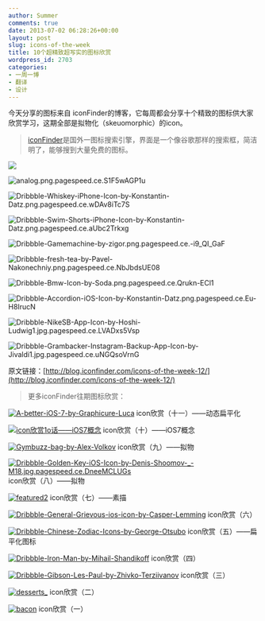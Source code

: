 ```yaml
---
author: Summer
comments: true
date: 2013-07-02 06:28:26+00:00
layout: post
slug: icons-of-the-week
title: 10个超精致超写实的图标欣赏
wordpress_id: 2703
categories:
- 一周一博
- 翻译
- 设计
---
```


今天分享的图标来自 iconFinder的博客，它每周都会分享十个精致的图标供大家欣赏学习，这期全部是拟物化（skeuomorphic）的icon。


> [iconFinder](http://www.iconfinder.com/)是国外一图标搜索引擎，界面是一个像谷歌那样的搜索框，简洁明了，能够搜到大量免费的图标。


![](http://blog.iconfinder.com/wp-content/uploads/2013/06/Dribbble-Lion-Icon-Design-Process-GIF-by-Ramotion1.gif.pagespeed.ce.FyU8wCx1Xb.gif)

![analog.png.pagespeed.ce.S1F5wAGP1u](/wp-content/uploads/2013/07/analog.png.pagespeed.ce_.S1F5wAGP1u.jpg)

![Dribbble-Whiskey-iPhone-Icon-by-Konstantin-Datz.png.pagespeed.ce.wDAv8iTc7S](/wp-content/uploads/2013/07/Dribbble-Whiskey-iPhone-Icon-by-Konstantin-Datz.png.pagespeed.ce_.wDAv8iTc7S.jpg)

![Dribbble-Swim-Shorts-iPhone-Icon-by-Konstantin-Datz.png.pagespeed.ce.aUbc2Trkxg](/wp-content/uploads/2013/07/Dribbble-Swim-Shorts-iPhone-Icon-by-Konstantin-Datz.png.pagespeed.ce_.aUbc2Trkxg.jpg)

![Dribbble-Gamemachine-by-zigor.png.pagespeed.ce.-i9_QI_GaF](/wp-content/uploads/2013/07/Dribbble-Gamemachine-by-zigor.png.pagespeed.ce_.-i9_QI_GaF.jpg)

![Dribbble-fresh-tea-by-Pavel-Nakonechniy.png.pagespeed.ce.NbJbdsUE08](/wp-content/uploads/2013/07/Dribbble-fresh-tea-by-Pavel-Nakonechniy.png.pagespeed.ce_.NbJbdsUE08.jpg)

![Dribbble-Bmw-Icon-by-Soda.png.pagespeed.ce.Qrukn-ECl1](/wp-content/uploads/2013/07/Dribbble-Bmw-Icon-by-Soda.png.pagespeed.ce_.Qrukn-ECl1.jpg)

![Dribbble-Accordion-iOS-Icon-by-Konstantin-Datz.png.pagespeed.ce.Eu-H8IrucN](/wp-content/uploads/2013/07/Dribbble-Accordion-iOS-Icon-by-Konstantin-Datz.png.pagespeed.ce_.Eu-H8IrucN.jpg)

![Dribbble-NikeSB-App-Icon-by-Hoshi-Ludwig1.jpg.pagespeed.ce.LVADxs5Vsp](/wp-content/uploads/2013/07/Dribbble-NikeSB-App-Icon-by-Hoshi-Ludwig1.jpg.pagespeed.ce_.LVADxs5Vsp.jpg)

![Dribbble-Grambacker-Instagram-Backup-App-Icon-by-Jivaldi1.jpg.pagespeed.ce.uNGQsoVrnG](/wp-content/uploads/2013/07/Dribbble-Grambacker-Instagram-Backup-App-Icon-by-Jivaldi1.jpg.pagespeed.ce_.uNGQsoVrnG.jpg)

原文链接：[http://blog.iconfinder.com/icons-of-the-week-12/](http://blog.iconfinder.com/icons-of-the-week-12/)


> 更多iconFinder往期图标欣赏：

[![A-better-iOS-7-by-Graphicure-Luca](http://blog.iconfinder.com/wp-content/uploads/2013/06/Olympics-Torchby-Seth-Eckert.gif.pagespeed.ce.zH6ZUC541z.gif)](http://blog.iconfinder.com/icons-of-the-week-10/) icon欣赏（十一）——动态扁平化

[![icon欣赏1o话——iOS7概念](/wp-content/uploads/2013/07/A-better-iOS-7-by-Graphicure-Luca.png)](http://blog.iconfinder.com/icons-of-the-week-10/) icon欣赏（十）——iOS7概念

[![Gymbuzz-bag-by-Alex-Volkov](/wp-content/uploads/2013/07/Gymbuzz-bag-by-Alex-Volkov.jpg)](http://blog.iconfinder.com/icons-of-the-week-9/) icon欣赏（九）——拟物

[![Dribbble-Golden-Key-iOS-Icon-by-Denis-Shoomov-_-M18.jpg.pagespeed.ce.DneeMCLUGs](/wp-content/uploads/2013/07/Dribbble-Golden-Key-iOS-Icon-by-Denis-Shoomov-_-M18.jpg.pagespeed.ce_.DneeMCLUGs.jpg)](http://blog.iconfinder.com/icons-of-the-week-8/) icon欣赏（八）——拟物

[![featured2](/wp-content/uploads/2013/07/featured2.jpg)](http://blog.iconfinder.com/icons-of-the-week-7/) icon欣赏（七）——素描

[![Dribbble-General-Grievous-ios-icon-by-Casper-Lemming](/wp-content/uploads/2013/07/Dribbble-General-Grievous-ios-icon-by-Casper-Lemming.jpg)](http://blog.iconfinder.com/icons-of-the-week-6/) icon欣赏（六）

[![Dribbble-Chinese-Zodiac-Icons-by-George-Otsubo](/wp-content/uploads/2013/07/Dribbble-Chinese-Zodiac-Icons-by-George-Otsubo.jpg)](http://blog.iconfinder.com/icons-of-the-week-5/) icon欣赏（五）——扁平化图标

[![Dribbble-Iron-Man-by-Mihail-Shandikoff](/wp-content/uploads/2013/07/Dribbble-Iron-Man-by-Mihail-Shandikoff.jpg)](http://blog.iconfinder.com/icons-of-the-week-4/) icon欣赏（四）

[![Dribbble-Gibson-Les-Paul-by-Zhivko-Terziivanov](/wp-content/uploads/2013/07/Dribbble-Gibson-Les-Paul-by-Zhivko-Terziivanov.jpg)](http://blog.iconfinder.com/icons-of-the-week-4/) icon欣赏（三）

[![desserts_](/wp-content/uploads/2013/07/desserts_.jpg)](http://blog.iconfinder.com/icons-of-the-week-2/) icon欣赏（二）

[![bacon](/wp-content/uploads/2013/07/bacon.jpg)](http://blog.iconfinder.com/icons-of-the-week-1/) icon欣赏（一）
